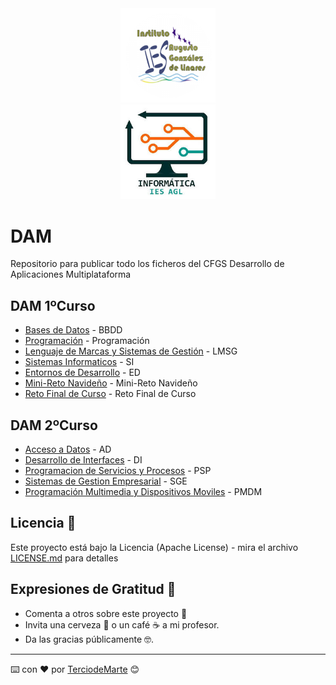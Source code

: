 <div align="center">
<img src="https://github.com/TerciodeMarte/DAM/blob/main/agusto-logo.png"  style="width: 30%"  />
<br>
<img src="https://github.com/TerciodeMarte/DAM/blob/main/departamento-logo.png" style="width: 30%"  />
</div>

# DAM
Repositorio para publicar todo los ficheros del CFGS Desarrollo de Aplicaciones Multiplataforma
## DAM 1ºCurso
* [Bases de Datos](https://github.com/TerciodeMarte/DAM/tree/main/DAM-1/BBDD) - BBDD
* [Programación](https://github.com/TerciodeMarte/DAM/tree/main/DAM-1/PROGRAMACION) - Programación 
* [Lenguaje de Marcas y Sistemas de Gestión](https://github.com/TerciodeMarte/DAM/tree/main/DAM-1/LMSG) - LMSG
* [Sistemas Informaticos](https://github.com/TerciodeMarte/DAM/tree/main/DAM-1/SI) - SI
* [Entornos de Desarrollo](https://github.com/TerciodeMarte/DAM/tree/main/DAM-1/ED) - ED
* [Mini-Reto Navideño](https://github.com/TerciodeMarte/DAM/tree/main/DAM-1/Reto%20Navidad) - Mini-Reto Navideño
* [Reto Final de Curso](https://github.com/TerciodeMarte/RetoFinalCurso1) - Reto Final de Curso

## DAM 2ºCurso
* [Acceso a Datos](/DAM-2/AD) - AD
* [Desarrollo de Interfaces](/DAM-2/DI) - DI
* [Programacion de Servicios y Procesos](/DAM-2/PSP) - PSP
* [Sistemas de Gestion Empresarial](/DAM-2/SGE) - SGE
* [Programación Multimedia y Dispositivos Moviles](/DAM-2/PMDM) - PMDM

## Licencia 📄

Este proyecto está bajo la Licencia (Apache License) - mira el archivo [LICENSE.md](LICENSE.md) para detalles

## Expresiones de Gratitud 🎁

* Comenta a otros sobre este proyecto 📢
* Invita una cerveza 🍺 o un café ☕ a mi profesor. 
* Da las gracias públicamente 🤓.

---
⌨️ con ❤️ por [TerciodeMarte](https://github.com/TerciodeMarte) 😊
